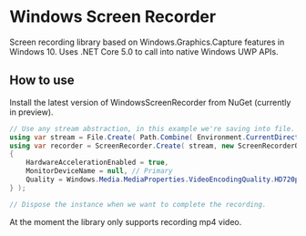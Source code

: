 # Windows Screen Recorder
Screen recording library based on Windows.Graphics.Capture features in Windows 10. Uses .NET Core 5.0 to call into native Windows UWP APIs.

## How to use
Install the latest version of WindowsScreenRecorder from NuGet (currently in preview).
```c#
// Use any stream abstraction, in this example we're saving into file.
using var stream = File.Create( Path.Combine( Environment.CurrentDirectory, "recording.mp4" ) );
using var recorder = ScreenRecorder.Create( stream, new ScreenRecorderOptions
{
    HardwareAccelerationEnabled = true,
    MonitorDeviceName = null, // Primary
    Quality = Windows.Media.MediaProperties.VideoEncodingQuality.HD720p
} );

// Dispose the instance when we want to complete the recording.
```

At the moment the library only supports recording mp4 video.
